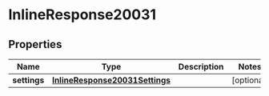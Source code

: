# InlineResponse20031

## Properties
Name | Type | Description | Notes
------------ | ------------- | ------------- | -------------
**settings** | [**InlineResponse20031Settings**](InlineResponse20031Settings.md) |  |  [optional]
